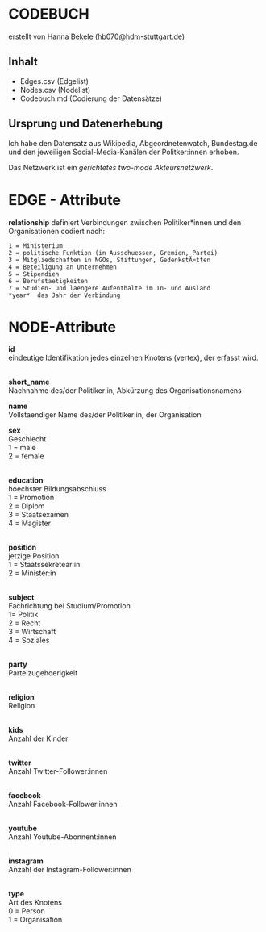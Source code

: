 # CODEBUCH #
erstellt von Hanna Bekele (hb070@hdm-stuttgart.de)

## Inhalt
- Edges.csv (Edgelist)
- Nodes.csv (Nodelist)
- Codebuch.md (Codierung der Datensätze)

## Ursprung und Datenerhebung
Ich habe den Datensatz aus Wikipedia, Abgeordnetenwatch, Bundestag.de und den jeweiligen Social-Media-Kanälen der Politker:innen erhoben.

Das Netzwerk ist ein *gerichtetes two-mode Akteursnetzwerk*.



# EDGE - Attribute

**relationship**
definiert Verbindungen zwischen Politiker*innen und den Organisationen
codiert nach:

	1 = Ministerium
	2 = politische Funktion (in Ausschuessen, Gremien, Partei)
	3 = Mitgliedschaften in NGOs, Stiftungen, GedenkstÃ¤tten
	4 = Beteiligung an Unternehmen
	5 = Stipendien
	6 = Berufstaetigkeiten
	7 = Studien- und laengere Aufenthalte im In- und Ausland
	*year*	das Jahr der Verbindung


	
# NODE-Attribute

**id** <br>
eindeutige Identifikation jedes einzelnen Knotens (vertex), der erfasst wird.  
<br>

**short_name**<br>
Nachnahme des/der Politiker:in, Abkürzung des Organisationsnamens
<br>

**name**<br>
Vollstaendiger Name des/der Politiker:in, der Organisation
<br>

**sex**<br>
Geschlecht <br>
1 = male <br>
2 = female <br>
<br>

**education** <br>
hoechster Bildungsabschluss <br>
1 = Promotion <br>
2 = Diplom <br>
3 = Staatsexamen <br>
4 = Magister <br>
<br>

**position** <br>
jetzige Position <br>
1 = Staatssekretear:in <br>
2 = Minister:in <br>
<br>

**subject** <br>
Fachrichtung bei Studium/Promotion <br>
1= Politik <br>
2 = Recht <br>
3 = Wirtschaft <br>
4 = Soziales <br>
<br>

**party** <br>
Parteizugehoerigkeit <br>
<br>

**religion** <br>
Religion <br>
<br>

**kids** <br>
Anzahl der Kinder <br>
<br>

**twitter**<br>
Anzahl Twitter-Follower:innen <br>
<br>

**facebook**<br>
Anzahl Facebook-Follower:innen <br>
<br>

**youtube**<br>
Anzahl Youtube-Abonnent:innen <br>
<br>

**instagram**<br>
Anzahl der Instagram-Follower:innen <br>
<br>

**type**<br>
Art des Knotens<br>
0 = Person<br>
1 = Organisation <br>
<br>
	
##
